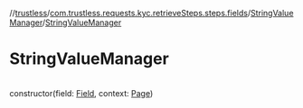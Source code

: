 //[trustless](../../../index.md)/[com.trustless.requests.kyc.retrieveSteps.steps.fields](../index.md)/[StringValueManager](index.md)/[StringValueManager](-string-value-manager.md)

# StringValueManager

\
constructor(field: [Field](../../com.trustless.requests.kyc.retrieveSteps/-field/index.md), context: [Page](../../com.trustless.requests.kyc.retrieveSteps.steps/-page/index.md))
